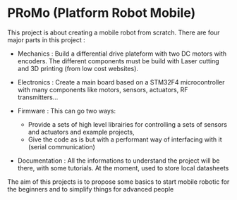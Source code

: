 # PRoMo (Platform Robot Mobile)


This project is about creating a mobile robot from scratch.
There are four major parts in this project :

- Mechanics : Build a differential drive plateform with two DC motors with encoders. The different components must be build with Laser cutting and 3D printing (from low cost websites).
			
- Electronics : Create a main board based on a STM32F4 microcontroller with many components like motors, sensors, actuators, RF transmitters...
			
- Firmware : This can go two ways:
	- Provide a sets of high level librairies for controlling a sets of sensors and actuators and example projects, 
	- Give the code as is but with a performant way of interfacing with it (serial communication)

- Documentation : All the informations to understand the project will be there, with some tutorials. At the moment, used to store local datasheets
			
The aim of this projects is to propose some basics to start mobile robotic for the beginners and to simplify things for advanced people